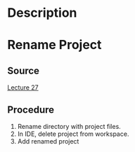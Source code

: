 # Description

# Rename Project

## Source
[Lecture 27](https://www.udemy.com/course/mastering-rtos-hands-on-with-freertos-arduino-and-stm32fx/learn/lecture/25682166#questions)

## Procedure
1. Rename directory with project files.
1. In IDE, delete project from workspace.
1. Add renamed project